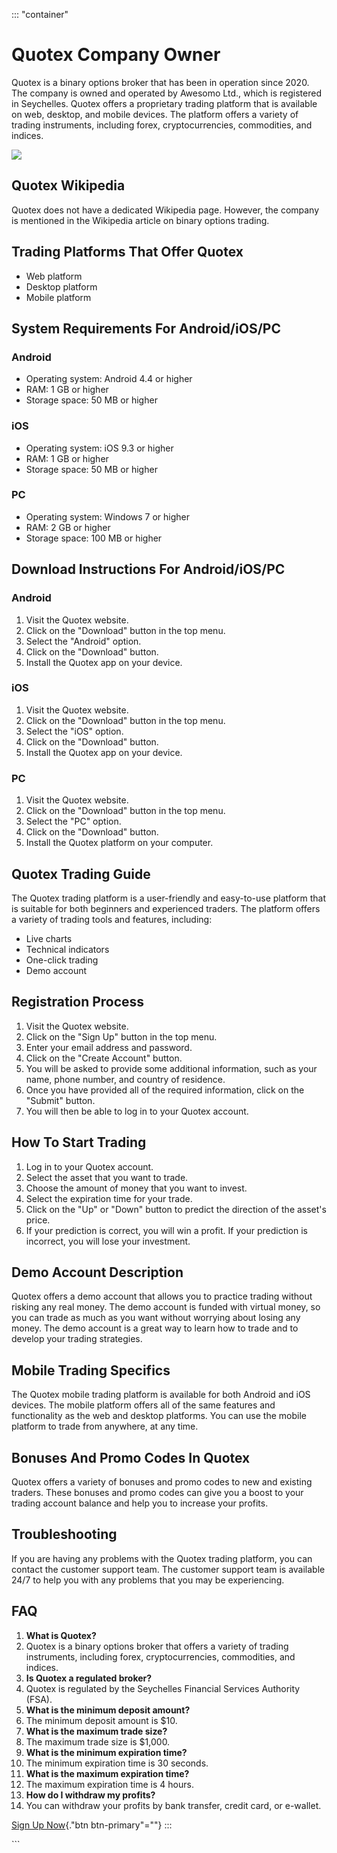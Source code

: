 ::: \"container\"
# Quotex Company Owner

Quotex is a binary options broker that has been in operation since 2020.
The company is owned and operated by Awesomo Ltd., which is registered
in Seychelles. Quotex offers a proprietary trading platform that is
available on web, desktop, and mobile devices. The platform offers a
variety of trading instruments, including forex, cryptocurrencies,
commodities, and indices.

[![](https://static.quotex.io/files/4_en/300_250.jpg)](https://traff.sbs/brokerqxlid)

## Quotex Wikipedia

Quotex does not have a dedicated Wikipedia page. However, the company is
mentioned in the Wikipedia article on binary options trading.

## Trading Platforms That Offer Quotex

-   Web platform
-   Desktop platform
-   Mobile platform

## System Requirements For Android/iOS/PC

### Android

-   Operating system: Android 4.4 or higher
-   RAM: 1 GB or higher
-   Storage space: 50 MB or higher

### iOS

-   Operating system: iOS 9.3 or higher
-   RAM: 1 GB or higher
-   Storage space: 50 MB or higher

### PC

-   Operating system: Windows 7 or higher
-   RAM: 2 GB or higher
-   Storage space: 100 MB or higher

## Download Instructions For Android/iOS/PC

### Android

1.  Visit the Quotex website.
2.  Click on the "Download" button in the top menu.
3.  Select the "Android" option.
4.  Click on the "Download" button.
5.  Install the Quotex app on your device.

### iOS

1.  Visit the Quotex website.
2.  Click on the "Download" button in the top menu.
3.  Select the "iOS" option.
4.  Click on the "Download" button.
5.  Install the Quotex app on your device.

### PC

1.  Visit the Quotex website.
2.  Click on the "Download" button in the top menu.
3.  Select the "PC" option.
4.  Click on the "Download" button.
5.  Install the Quotex platform on your computer.

## Quotex Trading Guide

The Quotex trading platform is a user-friendly and easy-to-use platform
that is suitable for both beginners and experienced traders. The
platform offers a variety of trading tools and features, including:

-   Live charts
-   Technical indicators
-   One-click trading
-   Demo account

## Registration Process

1.  Visit the Quotex website.
2.  Click on the "Sign Up" button in the top menu.
3.  Enter your email address and password.
4.  Click on the "Create Account" button.
5.  You will be asked to provide some additional information, such as
    your name, phone number, and country of residence.
6.  Once you have provided all of the required information, click on the
    "Submit" button.
7.  You will then be able to log in to your Quotex account.

## How To Start Trading

1.  Log in to your Quotex account.
2.  Select the asset that you want to trade.
3.  Choose the amount of money that you want to invest.
4.  Select the expiration time for your trade.
5.  Click on the "Up" or "Down" button to predict the
    direction of the asset\'s price.
6.  If your prediction is correct, you will win a profit. If your
    prediction is incorrect, you will lose your investment.

## Demo Account Description

Quotex offers a demo account that allows you to practice trading without
risking any real money. The demo account is funded with virtual money,
so you can trade as much as you want without worrying about losing any
money. The demo account is a great way to learn how to trade and to
develop your trading strategies.

## Mobile Trading Specifics

The Quotex mobile trading platform is available for both Android and iOS
devices. The mobile platform offers all of the same features and
functionality as the web and desktop platforms. You can use the mobile
platform to trade from anywhere, at any time.

## Bonuses And Promo Codes In Quotex

Quotex offers a variety of bonuses and promo codes to new and existing
traders. These bonuses and promo codes can give you a boost to your
trading account balance and help you to increase your profits.

## Troubleshooting

If you are having any problems with the Quotex trading platform, you can
contact the customer support team. The customer support team is
available 24/7 to help you with any problems that you may be
experiencing.

## FAQ

1.  **What is Quotex?**
2.  Quotex is a binary options broker that offers a variety of trading
    instruments, including forex, cryptocurrencies, commodities, and
    indices.
3.  **Is Quotex a regulated broker?**
4.  Quotex is regulated by the Seychelles Financial Services Authority
    (FSA).
5.  **What is the minimum deposit amount?**
6.  The minimum deposit amount is \$10.
7.  **What is the maximum trade size?**
8.  The maximum trade size is \$1,000.
9.  **What is the minimum expiration time?**
10. The minimum expiration time is 30 seconds.
11. **What is the maximum expiration time?**
12. The maximum expiration time is 4 hours.
13. **How do I withdraw my profits?**
14. You can withdraw your profits by bank transfer, credit card, or
    e-wallet.

[Sign Up Now](\%22https://traff.sbs/brokerqxsignup\%22){."btn
btn-primary"=""}
:::

\`\`\`

